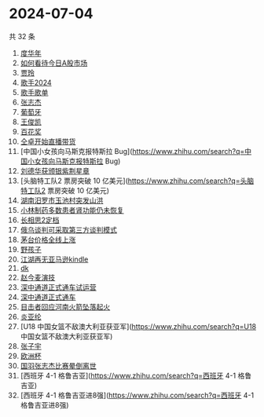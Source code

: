 # 2024-07-04

共 32 条

<!-- BEGIN ZHIHUSEARCH -->
<!-- 最后更新时间 Thu Jul 04 2024 23:08:03 GMT+0800 (China Standard Time) -->
1. [度华年](https://www.zhihu.com/search?q=度华年)
1. [如何看待今日A股市场](https://www.zhihu.com/search?q=如何看待今日A股市场)
1. [贾玲](https://www.zhihu.com/search?q=贾玲)
1. [歌手2024](https://www.zhihu.com/search?q=歌手2024)
1. [歌手歌单](https://www.zhihu.com/search?q=歌手歌单)
1. [张志杰](https://www.zhihu.com/search?q=张志杰)
1. [葡萄牙](https://www.zhihu.com/search?q=葡萄牙)
1. [王俊凯](https://www.zhihu.com/search?q=王俊凯)
1. [百花奖](https://www.zhihu.com/search?q=百花奖)
1. [仝卓开始直播带货](https://www.zhihu.com/search?q=仝卓开始直播带货)
1. [中国小女孩向马斯克报特斯拉 Bug](https://www.zhihu.com/search?q=中国小女孩向马斯克报特斯拉 Bug)
1. [刘德华获颁银紫荆星章](https://www.zhihu.com/search?q=刘德华获颁银紫荆星章)
1. [头脑特工队2 票房突破 10 亿美元](https://www.zhihu.com/search?q=头脑特工队2 票房突破 10 亿美元)
1. [湖南汨罗市玉池村突发山洪](https://www.zhihu.com/search?q=湖南汨罗市玉池村突发山洪)
1. [小林制药多数患者肾功能仍未恢复](https://www.zhihu.com/search?q=小林制药多数患者肾功能仍未恢复)
1. [长相思2定档](https://www.zhihu.com/search?q=长相思2定档)
1. [俄乌谈判可采取第三方谈判模式](https://www.zhihu.com/search?q=俄乌谈判可采取第三方谈判模式)
1. [茅台价格全线上涨](https://www.zhihu.com/search?q=茅台价格全线上涨)
1. [野孩子](https://www.zhihu.com/search?q=野孩子)
1. [江湖再无亚马逊kindle](https://www.zhihu.com/search?q=江湖再无亚马逊kindle)
1. [dk](https://www.zhihu.com/search?q=dk)
1. [赵今麦演技](https://www.zhihu.com/search?q=赵今麦演技)
1. [深中通道正式通车试运营](https://www.zhihu.com/search?q=深中通道正式通车试运营)
1. [深中通道正式通车](https://www.zhihu.com/search?q=深中通道正式通车)
1. [目击者回应河南火箭坠落起火](https://www.zhihu.com/search?q=目击者回应河南火箭坠落起火)
1. [炎亚纶](https://www.zhihu.com/search?q=炎亚纶)
1. [U18 中国女篮不敌澳大利亚获亚军](https://www.zhihu.com/search?q=U18 中国女篮不敌澳大利亚获亚军)
1. [张子宇](https://www.zhihu.com/search?q=张子宇)
1. [欧洲杯](https://www.zhihu.com/search?q=欧洲杯)
1. [国羽张志杰比赛晕倒离世](https://www.zhihu.com/search?q=国羽张志杰比赛晕倒离世)
1. [西班牙 4-1 格鲁吉亚](https://www.zhihu.com/search?q=西班牙 4-1 格鲁吉亚)
1. [西班牙 4-1 格鲁吉亚进8强](https://www.zhihu.com/search?q=西班牙 4-1 格鲁吉亚进8强)
<!-- END ZHIHUSEARCH -->
